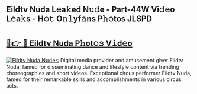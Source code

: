 ## Eildtv Nuda L𝚎a𝚔ed N𝚞𝚍e - Part-44W Vi𝚍𝚎o L𝚎a𝚔s - H𝚘𝚝 O𝚗𝚕yf𝚊ns P𝚑𝚘tos JLSPD

# <h2><a href="http://kf4snt.oniu.top/?m=Eildtv+Nuda">🔗👉 🔴 Eildtv Nuda P𝚑ot𝚘𝚜 V𝚒d𝚎o</a></h2>

[![Eildtv Nuda Nu𝚍e𝚜](https://i.imgur.com/0qMVB7G.gif)](http://kf4snt.oniu.top/?m=Eildtv+Nuda)
Digital media provider and amusement giver Eildtv Nuda, famed for disseminating dance and lifestyle content via trending choreographies and short videos. Exceptional circus performer Eildtv Nuda, famed for their remarkable skills and accomplishments in various circus acts.  
